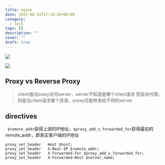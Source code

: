 ```yaml
---
title: nginx
date: 2022-08-31T17:19:29+08:00
category: 
  - Tech
tags: []
description: ""
cover: ""
draft: true
---
```



![](https://s2.loli.net/2022/08/31/4NdEAVRsKhXM1iS.png)


![](https://s2.loli.net/2022/08/31/SlYXDVqGg31IZ5a.png)


## Proxy vs Reverse Proxy

>client通过proxy访问server，server不知道是哪个client请求
>而反向代理，则是当client请求某个资源，proxy可能转发给不同的server


## directives

` $remote_addr`获得上游的IP地址，`$proxy_add_x_forwarded_for`获得最初的remote_addr，即真实客户端的IP地址

```
proxy_set_header   Host $host;
proxy_set_header   X-Real-IP $remote_addr;
proxy_set_header   X-Forwarded-For $proxy_add_x_forwarded_for;
proxy_set_header   X-Forwarded-Host $server_name;
```


